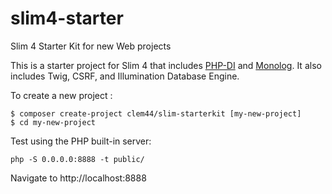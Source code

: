 # slim4-starter
Slim 4 Starter Kit for new Web projects

This is a starter project for Slim 4 that includes [PHP-DI][1] and [Monolog][2].
It also includes Twig, CSRF, and Illumination Database Engine.

[1]: http://php-di.org
[2]: https://github.com/Seldaek/monolog

To create a new project :

    $ composer create-project clem44/slim-starterkit [my-new-project]
    $ cd my-new-project

Test using the PHP built-in server:

    php -S 0.0.0.0:8888 -t public/
 
 Navigate to http://localhost:8888
